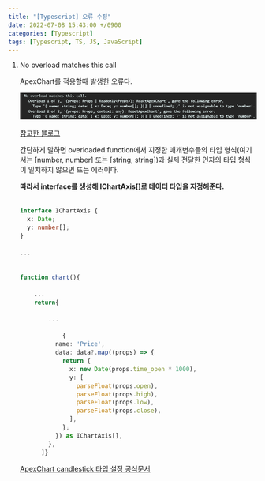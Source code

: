 ```yaml
---
title: "[Typescript] 오류 수정"
date: 2022-07-08 15:43:00 +/0900
categories: [Typescript]
tags: [Typescript, TS, JS, JavaScript]    
---
```


1. No overload matches this call
	
	ApexChart를 적용할때 발생한 오류다.
	
	![타입스크립트 no overload matches this call 오류 화면](/assets/img/no_overload_matches.png)

	[참고한 블로그](https://velog.io/@dosilv/TypeScript-React에서-TypeScript-적용하기-오류-해결하기)
	
	
	간단하게 말하면 overloaded function에서 지정한 매개변수들의 타입 형식(여기서는 [number, number] 또는 [string, string])과 실제 전달한 인자의 타입 형식이 일치하지 않으면 뜨는 에러이다.
	
	**따라서 interface를 생성해 IChartAxis[]로 데이터 타입을 지정해준다.**
	
	```typescript
	
	interface IChartAxis {
	  x: Date;
	  y: number[];
	}

	...	
	
	
	function chart(){
		
		...
		return{
			
			...
	
	            {
              name: 'Price',
              data: data?.map((props) => {
                return {
                  x: new Date(props.time_open * 1000),
                  y: [
                    parseFloat(props.open),
                    parseFloat(props.high),
                    parseFloat(props.low),
                    parseFloat(props.close),
                  ],
                };
              }) as IChartAxis[],
            },
          ]}
	```
	
	[ApexChart candlestick 타입 설정 공식문서](https://apexcharts.com/react-chart-demos/candlestick-charts/basic/)